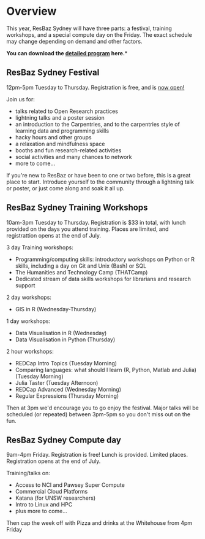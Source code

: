 # Overview

This year, ResBaz Sydney will have three parts: a festival, training workshops, and a special compute day on the Friday. The exact schedule may change depending on demand and other factors. 

**You can download the <a href="Resbaz2019_Program.pdf">detailed program</a> here.***

## ResBaz Sydney Festival

12pm-5pm Tuesday to Thursday. Registration is free, and is <a href="https://resbaz.github.io/resbaz2019/sydney/#registration"> now open!</a>

Join us for:
- talks related to Open Research practices
- lightning talks and a poster session
- an introduction to the Carpentries, and to the carpentries style of learning data and programming skills
- hacky hours and other groups
- a relaxation and mindfulness space
- booths and fun research-related activities
- social activities and many chances to network
- more to come...

If you're new to ResBaz or have been to one or two before, this is a great place to start. Introduce yourself to the community through a lightning talk or poster, or just come along and soak it all up.

## ResBaz Sydney Training Workshops

10am-3pm Tuesday to Thursday. Registration is $33 in total, with lunch provided on the days you attend training. Places are limited, and registrattion opens at the end of July.

3 day Training workshops:
- Programming/computing skills: introductory workshops on Python or R skills, including a day on Git and Unix (Bash) or SQL
- The Humanities and Technology Camp (THATCamp)
- Dedicated stream of data skills workshops for librarians and research support

2 day workshops:
- GIS in R (Wednesday-Thursday)

1 day workshops:
- Data Visualisation in R (Wednesday)
- Data Visualisation in Python (Thursday)

2 hour workshops:
- REDCap Intro Topics (Tuesday Morning)
- Comparing languages: what should I learn (R, Python, Matlab and Julia) (Tuesday Morning)
- Julia Taster (Tuesday Afternoon)
- REDCap Advanced (Wednesday Morning)
- Regular Expressions (Thursday Morning)

Then at 3pm we'd encourage you to go enjoy the festival. Major talks will be scheduled (or repeated) between 3pm-5pm so you don't miss out on the fun.

## ResBaz Sydney Compute day

9am-4pm Friday. Registration is free! Lunch is provided. Limited places. Registration opens at the end of July.

Training/talks on:
- Access to NCI and Pawsey Super Compute
- Commercial Cloud Platforms
- Katana (for UNSW researchers)
- Intro to Linux and HPC
- plus more to come...

Then cap the week off with Pizza and drinks at the Whitehouse from 4pm Friday
